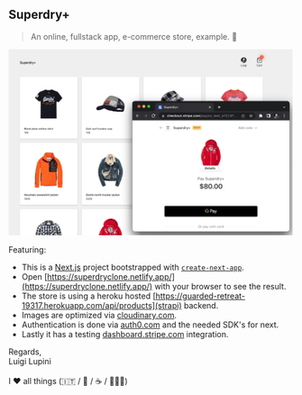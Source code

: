 ## Superdry+

> An online, fullstack app, e-commerce store, example. 🥳

![alt text](./capture.png)

Featuring:

- This is a [Next.js](https://nextjs.org/) project bootstrapped with [`create-next-app`](https://github.com/vercel/next.js/tree/canary/packages/create-next-app).
- Open [https://superdryclone.netlify.app/](https://superdryclone.netlify.app/) with your browser to see the result.
- The store is using a heroku hosted [https://guarded-retreat-19317.herokuapp.com/api/products](strapi) backend.
- Images are optimized via [cloudinary.com](cloudinary.com).
- Authentication is done via [auth0.com](auth0.com) and the needed SDK's for next.
- Lastly it has a testing [dashboard.stripe.com](stripe.com) integration.

Regards, <br />
Luigi Lupini <br />
<br />
I ❤️ all things (🇮🇹 / 🛵 / ☕️ / 👨‍👩‍👧)<br />
